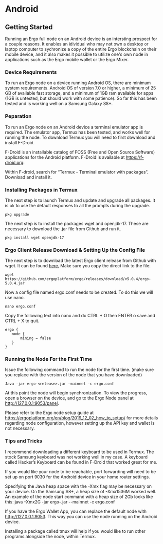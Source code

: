 # Android



## Getting Started

Running an Ergo full node on an Android device is an intersting prospect for a couple reasons. It enables an idividual who may not own a desktop or laptop computer to sychronize a copy of the entire Ergo blockchain on their mobile device, and it also makes it possible to utilize one's own node in applications such as the Ergo mobile wallet or the Ergo Mixer.


### Device Requirements

To run an Ergo node on a device running Android OS, there are minimum system requirements. Android OS of version 7.0 or higher, a minimum of 25 GB of available fast storage, and a minimum of 1GB ram available for apps (1GB is untested, but should work with some patience). So far this has been tested and is working well on a Samsung Galaxy S8+.

### Peparation

To run an Ergo node on an Android device a terminal emulator app is required. The emulator app, Termux has been tested, and works well for running the node. To download Termux you will need to first download and install F-Droid. 

F-Droid is an installable catalog of FOSS (Free and Open Source Software) applications for the Android platform. F-Droid is available at https://f-droid.org.

Within F-droid, search for “Termux - Terminal emulator with packages”. Download and install it.

### Installing Packages in Termux

The next step is to launch Termux and update and upgrade all packages. It is ok to use the default responses to all the prompts during the upgrade.

```
pkg upgrade
```
The next step is to install the packages wget and openjdk-17. These are necessary to download the .jar file from Github and run it.

```
pkg install wget openjdk-17
```

### Ergo Client Release Download & Setting Up the Config File

The next step is to download the latest Ergo client release from Github with wget. It can be found [here.](https://github.com/ergoplatform/ergo/releases) Make sure you copy the direct link to the file.

```
wget https://github.com/ergoplatform/ergo/releases/download/v5.0.4/ergo-5.0.4.jar
```

Now a config file named ergo.conf needs to be created. To do this we will use nano. 

```
nano ergo.conf
```

Copy the following text into nano and do CTRL + O then ENTER o save and CTRL + X to quit.

```
ergo {
   node {
       mining = false
   }
}
```

### Running the Node For the First Time

Issue the following command to run the node for the first time. (make sure you replace <release> with the version of the node that you have downloaded)

```
Java -jar ergo-<release>.jar –mainnet -c ergo.conf
```
  
At this point the node will begin synchronization. To view the progress, open a browser on the device, and go to the Ergo Node panel at http://127.0.0.1:9053/panel.

Please refer to the Ergo node setup guide at https://ergoplatform.org/en/blog/2019_12_02_how_to_setup/ for more details regarding node configuration, however setting up the API key and wallet is not necessary.

### Tips and Tricks
  
I recommend downloading a different keyboard to be used in Termux. The stock Samsung keyboard was not working well in my case. A keyboard called Hacker’s Keyboard can be found in F-Droid that worked great for me.
  
If you would like your node to be reachable, port forwarding will need to be set up on port 9030 for the Android device in your home router settings.
  
Specifying the Java heap space with the -Xmx flag may be necessary on your device. On the Samsung S8+, a heap size of -Xmx1536M worked well. An example of the node start command with a heap size of 2Gb looks like this: java -Xmx2G  -jar ergo-<release>.jar --mainnet -c ergo.conf
  
If you have the Ergo Wallet App, you can replace the default node with http://127.0.0.1:9053. This way you can use the node running on the Android device. 
  
Installing a package called tmux will help if you would like to run other programs alongside the node, within Termux.
